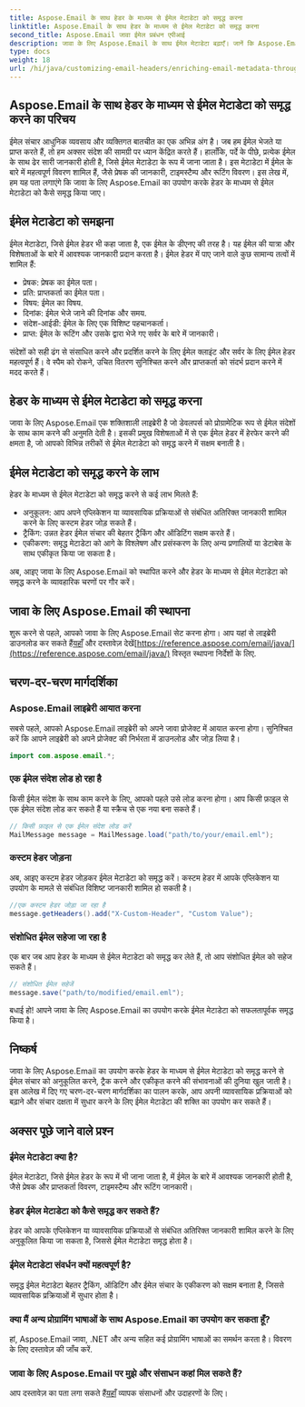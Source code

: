 ```yaml
---
title: Aspose.Email के साथ हेडर के माध्यम से ईमेल मेटाडेटा को समृद्ध करना
linktitle: Aspose.Email के साथ हेडर के माध्यम से ईमेल मेटाडेटा को समृद्ध करना
second_title: Aspose.Email जावा ईमेल प्रबंधन एपीआई
description: जावा के लिए Aspose.Email के साथ ईमेल मेटाडेटा बढ़ाएँ। जानें कि Aspose.Email के साथ बेहतर ट्रैकिंग और अनुकूलन के लिए ईमेल हेडर को कैसे समृद्ध किया जाए।
type: docs
weight: 18
url: /hi/java/customizing-email-headers/enriching-email-metadata-through-headers/
---
```


## Aspose.Email के साथ हेडर के माध्यम से ईमेल मेटाडेटा को समृद्ध करने का परिचय

ईमेल संचार आधुनिक व्यवसाय और व्यक्तिगत बातचीत का एक अभिन्न अंग है। जब हम ईमेल भेजते या प्राप्त करते हैं, तो हम अक्सर संदेश की सामग्री पर ध्यान केंद्रित करते हैं। हालाँकि, पर्दे के पीछे, प्रत्येक ईमेल के साथ ढेर सारी जानकारी होती है, जिसे ईमेल मेटाडेटा के रूप में जाना जाता है। इस मेटाडेटा में ईमेल के बारे में महत्वपूर्ण विवरण शामिल हैं, जैसे प्रेषक की जानकारी, टाइमस्टैम्प और रूटिंग विवरण। इस लेख में, हम यह पता लगाएंगे कि जावा के लिए Aspose.Email का उपयोग करके हेडर के माध्यम से ईमेल मेटाडेटा को कैसे समृद्ध किया जाए।

## ईमेल मेटाडेटा को समझना

ईमेल मेटाडेटा, जिसे ईमेल हेडर भी कहा जाता है, एक ईमेल के डीएनए की तरह है। यह ईमेल की यात्रा और विशेषताओं के बारे में आवश्यक जानकारी प्रदान करता है। ईमेल हेडर में पाए जाने वाले कुछ सामान्य तत्वों में शामिल हैं:

- प्रेषक: प्रेषक का ईमेल पता।
- प्रति: प्राप्तकर्ता का ईमेल पता।
- विषय: ईमेल का विषय.
- दिनांक: ईमेल भेजे जाने की दिनांक और समय.
- संदेश-आईडी: ईमेल के लिए एक विशिष्ट पहचानकर्ता।
- प्राप्त: ईमेल के रूटिंग और उसके द्वारा भेजे गए सर्वर के बारे में जानकारी।

संदेशों को सही ढंग से संसाधित करने और प्रदर्शित करने के लिए ईमेल क्लाइंट और सर्वर के लिए ईमेल हेडर महत्वपूर्ण हैं। वे स्पैम को रोकने, उचित वितरण सुनिश्चित करने और प्राप्तकर्ता को संदर्भ प्रदान करने में मदद करते हैं।

## हेडर के माध्यम से ईमेल मेटाडेटा को समृद्ध करना

जावा के लिए Aspose.Email एक शक्तिशाली लाइब्रेरी है जो डेवलपर्स को प्रोग्रामेटिक रूप से ईमेल संदेशों के साथ काम करने की अनुमति देती है। इसकी प्रमुख विशेषताओं में से एक ईमेल हेडर में हेरफेर करने की क्षमता है, जो आपको विभिन्न तरीकों से ईमेल मेटाडेटा को समृद्ध करने में सक्षम बनाती है।

## ईमेल मेटाडेटा को समृद्ध करने के लाभ

हेडर के माध्यम से ईमेल मेटाडेटा को समृद्ध करने से कई लाभ मिलते हैं:

- अनुकूलन: आप अपने एप्लिकेशन या व्यावसायिक प्रक्रियाओं से संबंधित अतिरिक्त जानकारी शामिल करने के लिए कस्टम हेडर जोड़ सकते हैं।
- ट्रैकिंग: उन्नत हेडर ईमेल संचार की बेहतर ट्रैकिंग और ऑडिटिंग सक्षम करते हैं।
- एकीकरण: समृद्ध मेटाडेटा को आगे के विश्लेषण और प्रसंस्करण के लिए अन्य प्रणालियों या डेटाबेस के साथ एकीकृत किया जा सकता है।

अब, आइए जावा के लिए Aspose.Email को स्थापित करने और हेडर के माध्यम से ईमेल मेटाडेटा को समृद्ध करने के व्यावहारिक चरणों पर गौर करें।

## जावा के लिए Aspose.Email की स्थापना

 शुरू करने से पहले, आपको जावा के लिए Aspose.Email सेट करना होगा। आप यहां से लाइब्रेरी डाउनलोड कर सकते हैं[यहाँ](https://releases.aspose.com/email/java/) और दस्तावेज़ देखें[https://reference.aspose.com/email/java/](https://reference.aspose.com/email/java/) विस्तृत स्थापना निर्देशों के लिए.

## चरण-दर-चरण मार्गदर्शिका

### Aspose.Email लाइब्रेरी आयात करना

सबसे पहले, आपको Aspose.Email लाइब्रेरी को अपने जावा प्रोजेक्ट में आयात करना होगा। सुनिश्चित करें कि आपने लाइब्रेरी को अपने प्रोजेक्ट की निर्भरता में डाउनलोड और जोड़ लिया है।

```java
import com.aspose.email.*;
```

### एक ईमेल संदेश लोड हो रहा है

किसी ईमेल संदेश के साथ काम करने के लिए, आपको पहले उसे लोड करना होगा। आप किसी फ़ाइल से एक ईमेल संदेश लोड कर सकते हैं या स्क्रैच से एक नया बना सकते हैं।

```java
// किसी फ़ाइल से एक ईमेल संदेश लोड करें
MailMessage message = MailMessage.load("path/to/your/email.eml");
```

### कस्टम हेडर जोड़ना

अब, आइए कस्टम हेडर जोड़कर ईमेल मेटाडेटा को समृद्ध करें। कस्टम हेडर में आपके एप्लिकेशन या उपयोग के मामले से संबंधित विशिष्ट जानकारी शामिल हो सकती है।

```java
//एक कस्टम हेडर जोड़ा जा रहा है
message.getHeaders().add("X-Custom-Header", "Custom Value");
```

### संशोधित ईमेल सहेजा जा रहा है

एक बार जब आप हेडर के माध्यम से ईमेल मेटाडेटा को समृद्ध कर लेते हैं, तो आप संशोधित ईमेल को सहेज सकते हैं।

```java
// संशोधित ईमेल सहेजें
message.save("path/to/modified/email.eml");
```

बधाई हो! आपने जावा के लिए Aspose.Email का उपयोग करके ईमेल मेटाडेटा को सफलतापूर्वक समृद्ध किया है।

## निष्कर्ष

जावा के लिए Aspose.Email का उपयोग करके हेडर के माध्यम से ईमेल मेटाडेटा को समृद्ध करने से ईमेल संचार को अनुकूलित करने, ट्रैक करने और एकीकृत करने की संभावनाओं की दुनिया खुल जाती है। इस आलेख में दिए गए चरण-दर-चरण मार्गदर्शिका का पालन करके, आप अपनी व्यावसायिक प्रक्रियाओं को बढ़ाने और संचार दक्षता में सुधार करने के लिए ईमेल मेटाडेटा की शक्ति का उपयोग कर सकते हैं।

## अक्सर पूछे जाने वाले प्रश्न

### ईमेल मेटाडेटा क्या है?

ईमेल मेटाडेटा, जिसे ईमेल हेडर के रूप में भी जाना जाता है, में ईमेल के बारे में आवश्यक जानकारी होती है, जैसे प्रेषक और प्राप्तकर्ता विवरण, टाइमस्टैम्प और रूटिंग जानकारी।

### हेडर ईमेल मेटाडेटा को कैसे समृद्ध कर सकते हैं?

हेडर को आपके एप्लिकेशन या व्यावसायिक प्रक्रियाओं से संबंधित अतिरिक्त जानकारी शामिल करने के लिए अनुकूलित किया जा सकता है, जिससे ईमेल मेटाडेटा समृद्ध होता है।

### ईमेल मेटाडेटा संवर्धन क्यों महत्वपूर्ण है?

समृद्ध ईमेल मेटाडेटा बेहतर ट्रैकिंग, ऑडिटिंग और ईमेल संचार के एकीकरण को सक्षम बनाता है, जिससे व्यावसायिक प्रक्रियाओं में सुधार होता है।

### क्या मैं अन्य प्रोग्रामिंग भाषाओं के साथ Aspose.Email का उपयोग कर सकता हूँ?

हां, Aspose.Email जावा, .NET और अन्य सहित कई प्रोग्रामिंग भाषाओं का समर्थन करता है। विवरण के लिए दस्तावेज़ की जाँच करें.

### जावा के लिए Aspose.Email पर मुझे और संसाधन कहां मिल सकते हैं?

 आप दस्तावेज़ का पता लगा सकते हैं[यहाँ](https://reference.aspose.com/email/java/) व्यापक संसाधनों और उदाहरणों के लिए।